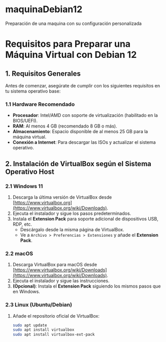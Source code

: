 # maquinaDebian12
Preparación de una maquina con su configuración personalizada

# Requisitos para Preparar una Máquina Virtual con Debian 12

## 1. Requisitos Generales

Antes de comenzar, asegúrate de cumplir con los siguientes requisitos en tu sistema operativo base:

### 1.1 Hardware Recomendado
- **Procesador**: Intel/AMD con soporte de virtualización (habilitado en la BIOS/UEFI).
- **RAM**: Al menos 4 GB (recomendado 8 GB o más).
- **Almacenamiento**: Espacio disponible de al menos 25 GB para la máquina virtual.
- **Conexión a Internet**: Para descargar las ISOs y actualizar el sistema operativo.

## 2. Instalación de VirtualBox según el Sistema Operativo Host

### 2.1 Windows 11
1. Descarga la última versión de VirtualBox desde [https://www.virtualbox.org](https://www.virtualbox.org/wiki/Downloads).
2. Ejecuta el instalador y sigue los pasos predeterminados.
3. Instala el **Extension Pack** para soporte adicional de dispositivos USB, RDP, etc.
   - Descárgalo desde la misma página de VirtualBox.
   - Ve a `Archivo > Preferencias > Extensiones` y añade el **Extension Pack**.

### 2.2 macOS
1. Descarga VirtualBox para macOS desde [https://www.virtualbox.org/wiki/Downloads](https://www.virtualbox.org/wiki/Downloads).
2. Ejecuta el instalador y sigue las instrucciones.
3. **(Opcional)**: Instala el **Extension Pack** siguiendo los mismos pasos que en Windows.

### 2.3 Linux (Ubuntu/Debian)
1. Añade el repositorio oficial de VirtualBox:
   ```bash
   sudo apt update
   sudo apt install virtualbox
   sudo apt install virtualbox-ext-pack

